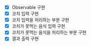 - [x] Observable 구현
- [x] 코치 입력 구현
- [x] 코치 입력을 처리하는 부분 구현
- [x] 코치가 못먹는 음식 입력 구현
- [x] 코치가 못먹는 음식을 처리하는 부분 구현
- [x] 결과 출력 구현
